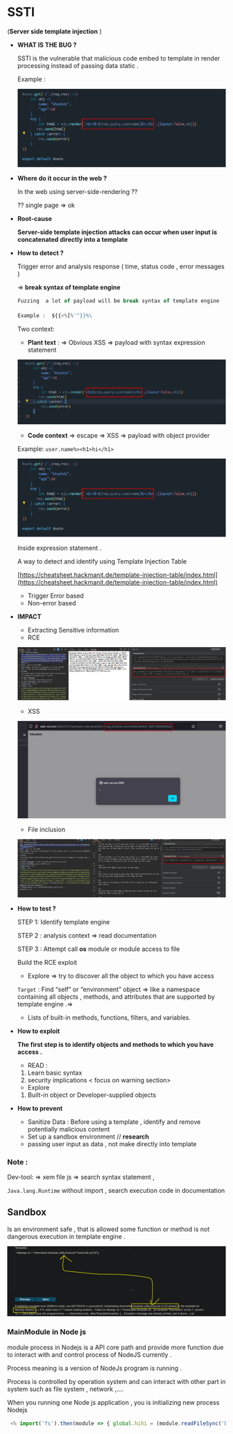 # SSTI

(**Server side template injection** ) 

- **WHAT IS THE BUG ?**
    
    SSTI is the vulnerable that malicious code embed to template in render processing instead of passing data static .
    
    Example : 
    
    ![Untitled](SSTI%20f6f7ace2201b4bd9b58bcbe52f1f475f/Untitled.png)
    
- **Where do it occur in the web  ?**
    
    In the web using server-side-rendering  ?? 
    
    ?? single page ⇒ ok 
    
- **Root-cause**
    
    **Server-side template injection attacks can occur when user input is concatenated directly into a template**
    
- **How to detect ?**
    
    Trigger error and analysis response ( time, status code , error messages  )
    
    ⇒ **break syntax of template engine** 
    
    ```jsx
    Fuzzing  a lot of payload will be break syntax of template engine 
    
    Example :  ${{<%[%'"}}%\
    ```
    
    Two context:
    
    - **Plant text** : ⇒ Obvious XSS ⇒ payload with syntax expression statement
    
    ![Untitled](SSTI%20f6f7ace2201b4bd9b58bcbe52f1f475f/Untitled%201.png)
    
    - **Code context** ⇒ escape ⇒ XSS ⇒ payload with object provider
    
    Example: `user.name%><h1>hi</h1>`  
    
    ![Untitled](SSTI%20f6f7ace2201b4bd9b58bcbe52f1f475f/Untitled%202.png)
    
    Inside expression statement .
    
    A way to detect and identify using Template Injection Table 
    
    [https://cheatsheet.hackmanit.de/template-injection-table/index.html](https://cheatsheet.hackmanit.de/template-injection-table/index.html) 
    
    - Trigger Error based
    - Non-error based
- **IMPACT**
    - Extracting Sensitive information
    - RCE
    
    ![Untitled](SSTI%20f6f7ace2201b4bd9b58bcbe52f1f475f/Untitled%203.png)
    
    - XSS
    
    ![Untitled](SSTI%20f6f7ace2201b4bd9b58bcbe52f1f475f/Untitled%204.png)
    
    - File inclusion
    
    ![Untitled](SSTI%20f6f7ace2201b4bd9b58bcbe52f1f475f/Untitled%205.png)
    
- **How to test ?**
    
    STEP  1:  Identify template engine
    
    STEP 2 :  analysis context ⇒ read documentation 
    
    STEP 3 :  Attempt call **os** module or module access to file 
    
    Build the RCE exploit 
    
    - Explore ⇒ try to discover all the object to which you have access
    
    `Target`  :  Find “self” or “environment”  object ⇒ like a namespace containing all objects , methods, and attributes that are supported by template engine .⇒ 
    
    - Lists of built-in methods, functions, filters, and variables.
- **How to exploit**
    
    **The first step is to identify objects and methods to which you have access .**
    
    - READ  :
    1. Learn basic syntax 
    2. security implications  < focus on warning section>
    - Explore
    1. Built-in object or Developer-supplied objects 
    
- **How to prevent**
    - Sanitize Data :  Before using a template , identify and remove potentially malicious content
    - Set up a sandbox environment  // **research**
    - passing user input as data , not make directly into template
    

### Note :

Dev-tool: ⇒ xem file js ⇒ search syntax  statement , 

`Java.lang.Runtime`  without import ,  search execution code in documentation 

 

## Sandbox

Is an environment safe , that is allowed some function or method is not dangerous execution in template engine .

![Untitled](SSTI%20f6f7ace2201b4bd9b58bcbe52f1f475f/Untitled%206.png)

### MainModule in Node js

module process in Nodejs is a  API core path and provide more function due to interact with and control process of NodeJS currently .  

Process meaning is a version of NodeJs program is  running .

Process is controlled by operation system and can interact with other part in system such as file system , network ,….

When you running one Node js application , you is initializing new process Nodejs 

```jsx
 <% import('fs').then(module => { global.hihi = (module.readFileSync('D:\\download\\test.txt',{ encoding: 'utf8', flag: 'r' })) }) %> <%= global.hihi %>
```